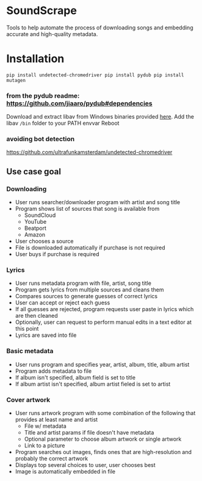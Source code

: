 # SoundScrape
Tools to help automate the process of downloading songs and embedding accurate and high-quality metadata.

# Installation
`
pip install undetected-chromedriver
pip install pydub
pip install mutagen
`

### from the pydub readme: https://github.com/jiaaro/pydub#dependencies
Download and extract libav from Windows binaries provided [here](http://builds.libav.org/windows/).
Add the libav `/bin` folder to your PATH envvar
Reboot

### avoiding bot detection
https://github.com/ultrafunkamsterdam/undetected-chromedriver

## Use case goal

### Downloading
- User runs searcher/downloader program with artist and song title
- Program shows list of sources that song is available from
    - SoundCloud
    - YouTube
    - Beatport
    - Amazon
- User chooses a source
- File is downloaded automatically if purchase is not required
- User buys if purchase is required

### Lyrics
- User runs metadata program with file, artist, song title
- Program gets lyrics from multiple sources and cleans them
- Compares sources to generate guesses of correct lyrics
- User can accept or reject each guess
- If all guesses are rejected, program requests user paste in lyrics which are then cleaned
- Optionally, user can request to perform manual edits in a text editor at this point
- Lyrics are saved into file

### Basic metadata
- User runs program and specifies year, artist, album, title, album artist
- Program adds metadata to file
- If album isn't specified, album field is set to title
- If album artist isn't specified, album artist fieled is set to artist

### Cover artwork
- User runs artwork program with some combination of the following that provides at least name and artist
    - File w/ metadata
    - Title and artist params if file doesn't have metadata
    - Optional parameter to choose album artwork or single artwork
    - Link to a picture
- Program searches out images, finds ones that are high-resolution and probably the correct artwork
- Displays top several choices to user, user chooses best
- Image is automatically embedded in file
